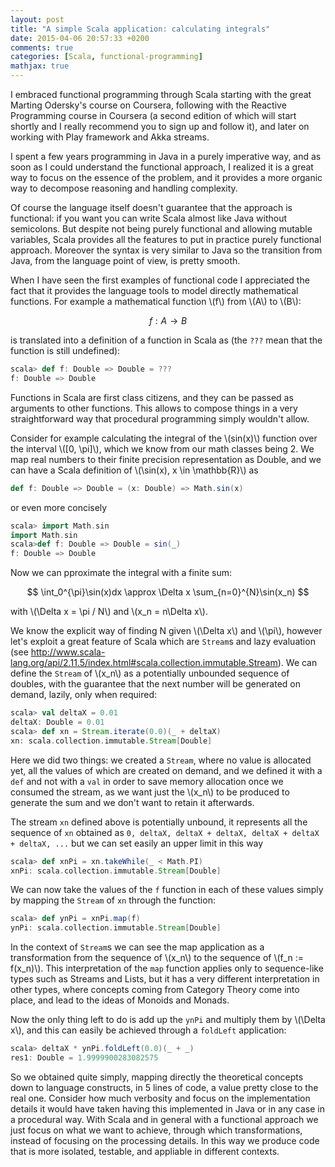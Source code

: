 ```yaml
---
layout: post
title: "A simple Scala application: calculating integrals"
date: 2015-04-06 20:57:33 +0200
comments: true
categories: [Scala, functional-programming]
mathjax: true
---
```


I embraced functional programming through Scala starting with the great Marting Odersky's course on Coursera, following with the Reactive Programming course in Coursera (a second edition of which will start shortly and I really recommend you to sign up and follow it), and later on working with Play framework and Akka streams.

I spent a few years programming in Java in a purely imperative way, and as soon as I could understand the functional approach, I realized it is a great way to focus on the essence of the problem, and it provides a more organic way to decompose reasoning and handling complexity.

Of course the language itself doesn't guarantee that the approach is functional: if you want you can write Scala almost like Java without semicolons. But despite not being purely functional and allowing mutable variables, Scala provides all the features to put in practice purely functional approach. Moreover the syntax is very similar to Java so the transition from Java, from the language point of view, is pretty smooth.

When I have seen the first examples of functional code I appreciated the fact that it provides the language tools to model directly mathematical functions. For example a mathematical function \\(f\\) from \\(A\\) to \\(B\\):

$$ f: A \rightarrow B $$

is translated into a definition of a function in Scala as (the `???` mean that the function is still undefined):

```scala
scala> def f: Double => Double = ???
f: Double => Double
```

Functions in Scala are first class citizens, and they can be passed as arguments to other functions. This allows to compose things in a very straightforward way that procedural programming simply wouldn't allow.

Consider for example calculating the integral of the \\(sin(x)\\) function over the interval \\([0, \pi]\\), which we know from our math classes being 2. We map real numbers to their finite precision representation as Double, and we can have a Scala definition of \\(\sin(x), x \in \mathbb{R}\\) as

```scala
def f: Double => Double = (x: Double) => Math.sin(x)
```

or even more concisely

```scala
scala> import Math.sin
import Math.sin
scala>def f: Double => Double = sin(_)
f: Double => Double
```

Now we can pproximate the integral with a finite sum:

$$ \int_0^{\pi}\sin(x)dx \approx \Delta x \sum_{n=0}^{N}\sin(x_n) $$

with \\(\Delta x = \pi / N\\) and \\(x_n = n\Delta x\\).


We know the explicit way of finding N given \\(\Delta x\\) and \\(\pi\\), however let's exploit a great feature of Scala which are `Stream`s and lazy evaluation (see http://www.scala-lang.org/api/2.11.5/index.html#scala.collection.immutable.Stream).
We can define the `Stream` of \\(x_n\\) as a potentially unbounded sequence of doubles, with the guarantee that the next number will be generated on demand, lazily, only when required:

```scala
scala> val deltaX = 0.01
deltaX: Double = 0.01
scala> def xn = Stream.iterate(0.0)(_ + deltaX)
xn: scala.collection.immutable.Stream[Double]
```

Here we did two things: we created a `Stream`, where no value is allocated yet, all the  values of which are created on demand, and we defined it with a `def` and not with a `val` in order to save memory allocation once we consumed the stream, as we want just the \\(x_n\\) to be produced to generate the sum and we don't want to retain it afterwards.

The stream `xn` defined above is potentially unbound, it represents all the sequence of `xn` obtained as `0, deltaX, deltaX + deltaX, deltaX + deltaX + deltaX, ...` but we can set easily an upper limit in this way

```scala
scala> def xnPi = xn.takeWhile(_ < Math.PI)
xnPi: scala.collection.immutable.Stream[Double]
```
We can now take the values of the `f` function in each of these values simply by mapping the `Stream` of `xn` through the function:

```scala
scala> def ynPi = xnPi.map(f)
ynPi: scala.collection.immutable.Stream[Double]
```

In the context of `Stream`s we can see the map application as a transformation from the sequence of \\(x_n\\) to the sequence of \\(f_n := f(x_n)\\).
This interpretation of the `map` function applies only to sequence-like types such as Streams and Lists, but it has a very different interpretation in other types, where concepts coming from Category Theory come into place, and lead to the ideas of Monoids and Monads.

Now the only thing left to do is add up the `ynPi` and multiply them by \\(\Delta x\\), and this can easily be achieved through a `foldLeft` application:

```scala
scala> deltaX * ynPi.foldLeft(0.0)(_ + _)
res1: Double = 1.9999900283082575
```

So we obtained quite simply, mapping directly the theoretical concepts down to language constructs, in 5 lines of code, a value pretty close to the real one. Consider how much verbosity and focus on the implementation details it would have taken having this implemented in Java or in any case in a procedural way. With Scala and in general with a functional approach we just focus on what we want to achieve, through which transformations, instead of focusing on the processing details. In this way we produce code that is more isolated, testable, and appliable in different contexts.
